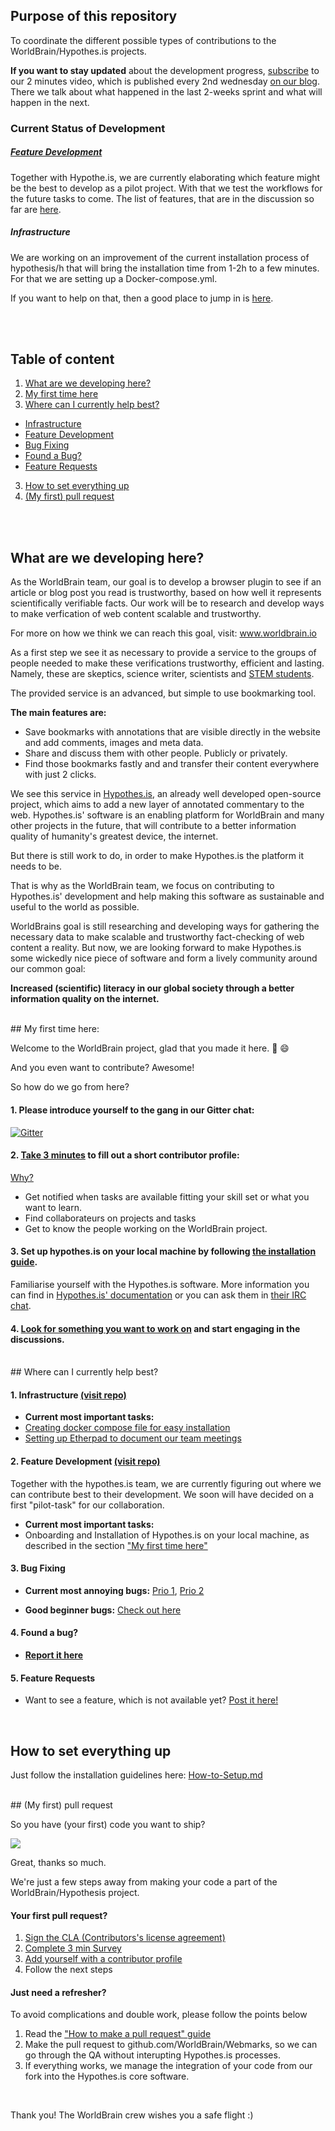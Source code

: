 ## Purpose of this repository

To coordinate the different possible types of contributions to the WorldBrain/Hypothes.is projects.

**If you want to stay updated** about the development progress, [subscribe](www.worldbrain.io/2016/blog/) to our 2 minutes video, which is published every 2nd wednesday [on our blog](www.worldbrain.io/2016/blog/).
There we talk about what happened in the last 2-weeks sprint and what will happen in the next.

### Current Status of Development

##### [Feature Development](https://github.com/WorldBrain/VISION-ROADMAP-FEATURES/issues?q=is%3Aissue+is%3Aopen+label%3A%22prio+1%22)
Together with Hypothe.is, we are currently elaborating which feature might be the best to develop as a pilot project. 
With that we test the workflows for the future tasks to come. The list of features, that are in the discussion so far are [here](https://github.com/WorldBrain/VISION-ROADMAP-FEATURES/issues?q=is%3Aissue+is%3Aopen+label%3A%22prio+1%22).

##### Infrastructure

We are working on an improvement of the current installation process of hypothesis/h that will bring the installation time from 1-2h to a few minutes.
For that we are setting up a Docker-compose.yml.

If you want to help on that, then a good place to jump in is [here](https://github.com/WorldBrain/infrastructure/issues/17).





<br><br>
## Table of content
 1. [What are we developing here?](#what-are-we-developing-here)
 2. [My first time here](#my-first-time-here)
 2. [Where can I currently help best?](#where-can-i-currently-help-best)
  - [Infrastructure](#1-infrastructure-visit-repo)
  - [Feature Development](#2-feature-development-visit-repo)
  - [Bug Fixing](#3-bug-fixing)
  - [Found a Bug?](#4-found-a-bug)  
  - [Feature Requests](#5-feature-requests)
 3. [How to set everything up](https://github.com/WorldBrain/aa-START-HERE/blob/master/HOW-TO-SETUP.md)
 4. [(My first) pull request](#my-first-pull-request)


<br><br>
## What are we developing here?
As the WorldBrain team, our goal is to develop a browser plugin to see if an article or blog post you read is trustworthy, based on how well it represents scientifically verifiable facts. 
Our work will be to research and develop ways to make verfication of web content scalable and trustworthy.

For more on how we think we can reach this goal, visit: www.worldbrain.io 

As a first step we see it as necessary to provide a service to the groups of people needed to make these verifications trustworthy, efficient and lasting.
Namely, these are skeptics, science writer, scientists and [STEM students](https://www.wikiwand.com/en/Science,_Technology,_Engineering,_and_Mathematics).

The provided service is an advanced, but simple to use bookmarking tool.

**The main features are:**
- Save bookmarks with annotations that are visible directly in the website and add comments, images and meta data.
- Share and discuss them with other people. Publicly or privately.
- Find those bookmarks fastly and and transfer their content everywhere with just 2 clicks.

We see this service in [Hypothes.is](http://www.hypothes.is), an already well developed open-source project, which aims to add a new layer of annotated commentary to the web.
Hypothes.is' software is an enabling platform for WorldBrain and many other projects in the future, that will contribute to a better information quality of humanity's greatest device, the internet. 

But there is still work to do, in order to make Hypothes.is the platform it needs to be.

That is why as the WorldBrain team, we focus on contributing to Hypothes.is' development and help making this software as sustainable and useful to the world as possible.

WorldBrains goal is still researching and developing ways for gathering the necessary data to make scalable and trustworthy fact-checking of web content a reality.
But now, we are looking forward to make Hypothes.is some wickedly nice piece of software and form a lively community around our common goal: 

**Increased (scientific) literacy in our global society through a better information quality on the internet.**

<br>
## My first time here:

Welcome to the WorldBrain project, glad that you made it here. :tada: :smile:

And you even want to contribute? Awesome!

So how do we go from here?

#### 1. Please introduce yourself to the gang in our Gitter chat: 

[![Gitter](https://badges.gitter.im/WorldBrain/Webmarks.svg)](https://gitter.im/WorldBrain/Webmarks?utm_source=badge&utm_medium=badge&utm_campaign=pr-badge)

#### 2. [Take 3 minutes](https://github.com/WorldBrain/TEAM/) to fill out a short contributor profile: 
[Why?](https://github.com/WorldBrain/TEAM)
 - Get notified when tasks are available fitting your skill set or what you want to learn.
 - Find collaborateurs on projects and tasks
 - Get to know the people working on the WorldBrain project.

#### 3. Set up hypothes.is on your local machine by following [the installation guide](https://github.com/WorldBrain/START-HERE/blob/master/HOW-TO-SETUP.md).

Familiarise yourself with the Hypothes.is software. More information you can find in [Hypothes.is' documentation](http://h.readthedocs.org) or you can ask them in [their IRC chat](https://www.irccloud.com/#!/ircs://chat.freenode.net:6697/%23hypothes.is).

 
#### 4. [Look for something you want to work on](#where-can-i-currently-help-best) and start engaging in the discussions.


<br> 
## Where can I currently help best?

#### 1. Infrastructure [(visit repo)](https://github.com/WorldBrain/infrastructure)

 - **Current most important tasks:** 
  - [Creating docker compose file for easy installation](https://github.com/WorldBrain/infrastructure/labels/most-important)
  - [Setting up Etherpad to document our team meetings](https://github.com/WorldBrain/MGMT/issues/2)


#### 2. Feature Development [(visit repo)](https://github.com/WorldBrain/VISION-ROADMAP-FEATURES)

Together with the hypothes.is team, we are currently figuring out where we can contribute best to their development. We soon will have decided on a first "pilot-task" for our collaboration.

 - **Current most important tasks:** 
  - Onboarding and Installation of Hypothes.is on your local machine, as described in the section ["My first time here"](#my-first-time-here)


#### 3. Bug Fixing

 - **Current most annoying bugs:** [Prio 1](https://github.com/hypothesis/h/labels/P1), [Prio 2](https://github.com/hypothesis/h/labels/P2)

 - **Good beginner bugs:** [Check out here](https://github.com/hypothesis/h/labels/New%20Contributor%20Friendly)

#### 4. Found a bug?

 - **[Report it here](https://github.com/hypothesis/h/issues/new)**
 
#### 5. Feature Requests

 - Want to see a feature, which is not available yet? [Post it here!](https://github.com/WorldBrain/Roadmap/issues/new)


<br>

## How to set everything up

Just follow the installation guidelines here: [How-to-Setup.md](https://github.com/WorldBrain/START-HERE/blob/master/HOW-TO-SETUP.md)


<br>
## (My first) pull request

So you have (your first) code you want to ship? 

![](https://media.giphy.com/media/pCO5tKdP22RC8/giphy.gif)

Great, thanks so much. 

We're just a few steps away from making your code a part of the WorldBrain/Hypothesis project. 

#### Your first pull request?
 1. [Sign the CLA (Contributors's license agreement)](https://www.clahub.com/agreements/WorldBrain/Webmarks)
 2. [Complete 3 min Survey](http://goo.gl/forms/QJ5Apz8orM)
 3. [Add yourself with a contributor profile](https://github.com/WorldBrain/TEAM/issues/new)
 4. Follow the next steps

#### Just need a refresher?

To avoid complications and double work, please follow the points below
 1. Read the ["How to make a pull request" guide](https://h.readthedocs.org/en/latest/hacking/submitting-a-pr.html)
 2. Make the pull request to github.com/WorldBrain/Webmarks, so we can go through the QA without interupting Hypothes.is processes.
 3. If everything works, we manage the integration of your code from our fork into the Hypothes.is core software.
<br>

Thank you! The WorldBrain crew wishes you a safe flight :)
